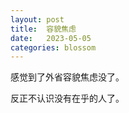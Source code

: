 ```yaml
---
layout: post
title:  容貌焦虑
date:   2023-05-05
categories: blossom
---
```


感觉到了外省容貌焦虑没了。

反正不认识没有在乎的人了。
